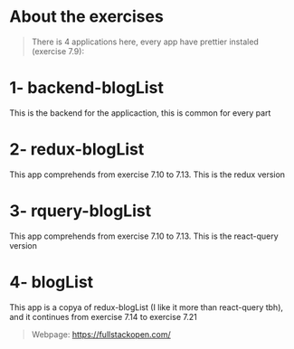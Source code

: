 # About the exercises

>There is 4 applications here, every app have prettier instaled (exercise 7.9):

# 1- backend-blogList
This is the backend for the applicaction, this is common for every part

# 2- redux-blogList
This app comprehends from exercise 7.10 to 7.13. This is the redux version

# 3- rquery-blogList
This app comprehends from exercise 7.10 to 7.13. This is the react-query version

# 4- blogList
This app is a copya of redux-blogList (I like it more than react-query tbh), and it continues from exercise 7.14 to exercise 7.21

>Webpage: https://fullstackopen.com/